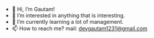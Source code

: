 - 👋 Hi, I’m Gautam!
- 👀 I’m interested in anything that is interesting.
- 🌱 I’m currently learning a lot of management.
- 📫 How to reach me? mail: devgautam1231@gmail.com

<!---
DevGautam2000/DevGautam2000 is a ✨ special ✨ repository because its `README.md` (this file) appears on your GitHub profile.
You can click the Preview link to take a look at your changes.
--->
